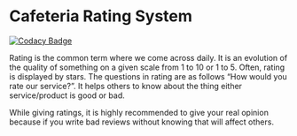 # Cafeteria Rating System

[![Codacy Badge](https://api.codacy.com/project/badge/Grade/860355093e764dea98948f66a2ae8fed)](https://app.codacy.com/gh/saikumar-4g2/training?utm_source=github.com&utm_medium=referral&utm_content=saikumar-4g2/training&utm_campaign=Badge_Grade)

Rating is the common term where we come across daily. It is an evolution of the quality of something on a given scale from 1 to 10 or 1 to 5.
Often, rating is displayed by stars. The questions in rating are as follows “How would you rate our service?”.
It helps others to know about the thing either service/product is good or bad.

While giving ratings, it is highly recommended to give your real opinion because if you write bad reviews without knowing that will affect others. 
